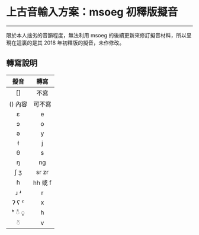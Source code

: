 # 上古音輸入方案：msoeg 初釋版擬音

---
限於本人拙劣的音韻程度，無法利用 msoeg 的後續更新來修訂擬音材料，所以呈現在這裏的是其 2018 年初釋版的擬音，未作修改。

## 轉寫說明

| 擬音 | 轉寫 |
| :---: | :---: |
| [] | 不寫 |
| () 內容 | 可不寫 |
| ɛ | e |
| ɔ | o |
| ə | y |
| ɫ | j |
| θ | s |
| ŋ | ng |
| ʃ ʒ | sr zr |
| ɦ | hh 或 f |
| ɹ ʴ | r |
| ʔ ʕ ˤ | x |
| ʰ ◌̊ ◌̥ | h |
| ◌̃ | v |